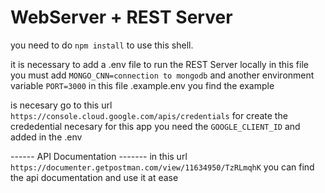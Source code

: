 # WebServer + REST Server

you need to do ``` npm install ``` to use this shell.


it is necessary to add a .env file to run the REST Server locally in this file you must add
``` MONGO_CNN=connection to mongodb ``` 
and another environment variable
``` PORT=3000 ```
in this file .example.env you find the example


is necesary go to this url ``` https://console.cloud.google.com/apis/credentials ``` for create the crededential necesary for this app
you need the ``` GOOGLE_CLIENT_ID ``` and added in the .env



------ API Documentation -------
in this url ``` https://documenter.getpostman.com/view/11634950/TzRLmqhK ``` you can find the api documentation and use it at ease 